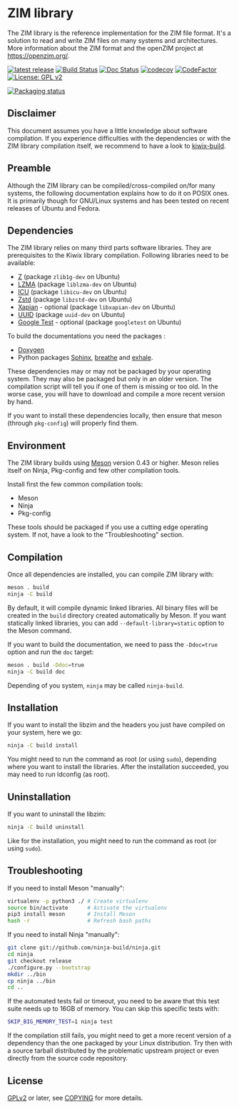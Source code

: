 ZIM library
===========

The ZIM library is the reference implementation for the ZIM file
format. It's a solution to read and write ZIM files on many systems
and architectures. More information about the ZIM format and the
openZIM project at https://openzim.org/.

[![latest release](https://img.shields.io/github/v/tag/openzim/libzim?label=latest%20release&sort=semver)](https://download.openzim.org/release/libzim/)
[![Build Status](https://github.com/openzim/libzim/workflows/CI/badge.svg?query=branch%3Amaster)](https://github.com/openzim/libzim/actions?query=branch%3Amaster)
[![Doc Status](https://readthedocs.org/projects/libzim/badge/?style=flat)](https://libzim.readthedocs.io/en/latest/?badge=latest)
[![codecov](https://codecov.io/gh/openzim/libzim/branch/master/graph/badge.svg)](https://codecov.io/gh/openzim/libzim)
[![CodeFactor](https://www.codefactor.io/repository/github/openzim/libzim/badge)](https://www.codefactor.io/repository/github/openzim/libzim)
[![License: GPL v2](https://img.shields.io/badge/License-GPL%20v2-blue.svg)](https://www.gnu.org/licenses/old-licenses/gpl-2.0.en.html)

[![Packaging status](https://repology.org/badge/vertical-allrepos/zimlib.svg)](https://repology.org/project/zimlib/versions)

Disclaimer
----------

This document assumes you have a little knowledge about software
compilation. If you experience difficulties with the dependencies or
with the ZIM library compilation itself, we recommend to have a look
to [kiwix-build](https://github.com/kiwix/kiwix-build).

Preamble
--------

Although the ZIM library can be compiled/cross-compiled on/for many
systems, the following documentation explains how to do it on POSIX
ones. It is primarily though for GNU/Linux systems and has been tested
on recent releases of Ubuntu and Fedora.

Dependencies
------------

The ZIM library relies on many third parts software libraries. They
are prerequisites to the Kiwix library compilation. Following
libraries need to be available:

* [Z](https://zlib.net/) (package `zlib1g-dev` on Ubuntu)
* [LZMA](https://tukaani.org/lzma/) (package `liblzma-dev` on Ubuntu)
* [ICU](http://site.icu-project.org/) (package `libicu-dev` on Ubuntu)
* [Zstd](https://facebook.github.io/zstd/) (package `libzstd-dev` on Ubuntu)
* [Xapian](https://xapian.org/) - optional (package `libxapian-dev` on Ubuntu)
* [UUID](http://e2fsprogs.sourceforge.net/) (package `uuid-dev` on Ubuntu)
* [Google Test](https://github.com/google/googletest) - optional (package `googletest` on Ubuntu)

To build the documentations you need the packages :

* [Doxygen](https://www.doxygen.nl)
* Python packages [Sphinx](https://www.sphinx-doc.org), [breathe](https://breathe.readthedocs.io) and [exhale](https://exhale.readthedocs.io).

These dependencies may or may not be packaged by your operating
system. They may also be packaged but only in an older version. The
compilation script will tell you if one of them is missing or too old.
In the worse case, you will have to download and compile a more recent
version by hand.

If you want to install these dependencies locally, then ensure that
meson (through `pkg-config`) will properly find them.

Environment
-------------

The ZIM library builds using [Meson](https://mesonbuild.com/) version
0.43 or higher. Meson relies itself on Ninja, Pkg-config and few other
compilation tools.

Install first the few common compilation tools:
* Meson
* Ninja
* Pkg-config

These tools should be packaged if you use a cutting edge operating
system. If not, have a look to the "Troubleshooting" section.

Compilation
-----------

Once all dependencies are installed, you can compile ZIM library with:
```bash
meson . build
ninja -C build
```

By default, it will compile dynamic linked libraries. All binary files
will be created in the `build` directory created automatically by
Meson. If you want statically linked libraries, you can add
`--default-library=static` option to the Meson command.

If you want to build the documentation, we need to pass the `-Ddoc=true` option and run the `doc` target:
```bash
meson . build -Ddoc=true
ninja -C build doc
```

Depending of you system, `ninja` may be called `ninja-build`.

Installation
------------

If you want to install the libzim and the headers you just have
compiled on your system, here we go:
```bash
ninja -C build install
```

You might need to run the command as root (or using `sudo`), depending
where you want to install the libraries. After the installation
succeeded, you may need to run ldconfig (as root).

Uninstallation
------------

If you want to uninstall the libzim:
```bash
ninja -C build uninstall
```

Like for the installation, you might need to run the command as root
(or using `sudo`).

Troubleshooting
---------------

If you need to install Meson "manually":
```bash
virtualenv -p python3 ./ # Create virtualenv
source bin/activate      # Activate the virtualenv
pip3 install meson       # Install Meson
hash -r                  # Refresh bash paths
```

If you need to install Ninja "manually":
```bash
git clone git://github.com/ninja-build/ninja.git
cd ninja
git checkout release
./configure.py --bootstrap
mkdir ../bin
cp ninja ../bin
cd ..
```

If the automated tests fail or timeout, you need to be aware that this
test suite needs up to 16GB of memory. You can skip this specific tests with:
```bash
SKIP_BIG_MEMORY_TEST=1 ninja test
```

If the compilation still fails, you might need to get a more recent
version of a dependency than the one packaged by your Linux
distribution. Try then with a source tarball distributed by the
problematic upstream project or even directly from the source code
repository.

License
-------

[GPLv2](https://www.gnu.org/licenses/old-licenses/gpl-2.0.en.html) or later, see [COPYING](COPYING) for more details.
